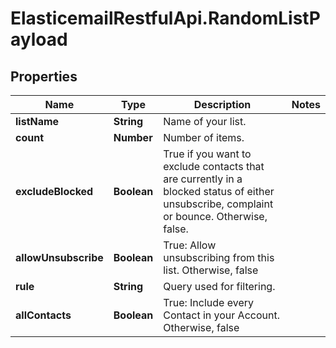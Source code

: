 # ElasticemailRestfulApi.RandomListPayload

## Properties
Name | Type | Description | Notes
------------ | ------------- | ------------- | -------------
**listName** | **String** | Name of your list. | 
**count** | **Number** | Number of items. | 
**excludeBlocked** | **Boolean** | True if you want to exclude contacts that are currently in a blocked status of either unsubscribe, complaint or bounce. Otherwise, false. | 
**allowUnsubscribe** | **Boolean** | True: Allow unsubscribing from this list. Otherwise, false | 
**rule** | **String** | Query used for filtering. | 
**allContacts** | **Boolean** | True: Include every Contact in your Account. Otherwise, false | 


